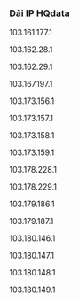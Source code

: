 ### Dải IP HQdata

103.161.177.1

103.162.28.1

103.162.29.1

103.167.197.1

103.173.156.1

103.173.157.1

103.173.158.1

103.173.159.1

103.178.228.1

103.178.229.1

103.179.186.1

103.179.187.1

103.180.146.1

103.180.147.1

103.180.148.1

103.180.149.1
